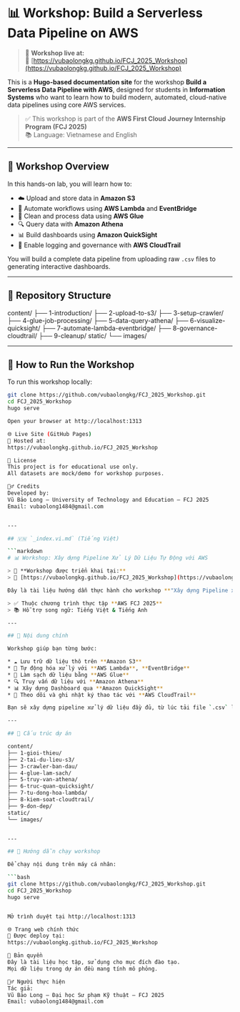 # 📊 Workshop: Build a Serverless Data Pipeline on AWS

> 📘 **Workshop live at:**  
> 🔗 [https://vubaolongkg.github.io/FCJ_2025_Workshop](https://vubaolongkg.github.io/FCJ_2025_Workshop)

This is a **Hugo-based documentation site** for the workshop **Build a Serverless Data Pipeline with AWS**, designed for students in **Information Systems** who want to learn how to build modern, automated, cloud-native data pipelines using core AWS services.

> ✅ This workshop is part of the **AWS First Cloud Journey Internship Program (FCJ 2025)**  
> 📚 Language: Vietnamese and English

---

## 📌 Workshop Overview

In this hands-on lab, you will learn how to:

* ☁️ Upload and store data in **Amazon S3**
* 🔁 Automate workflows using **AWS Lambda** and **EventBridge**
* 🧹 Clean and process data using **AWS Glue**
* 🔍 Query data with **Amazon Athena**
* 📊 Build dashboards using **Amazon QuickSight**
* 🔐 Enable logging and governance with **AWS CloudTrail**

You will build a complete data pipeline from uploading raw `.csv` files to generating interactive dashboards.

---

## 📂 Repository Structure

content/
├── 1-introduction/
├── 2-upload-to-s3/
├── 3-setup-crawler/
├── 4-glue-job-processing/
├── 5-data-query-athena/
├── 6-visualize-quicksight/
├── 7-automate-lambda-eventbridge/
├── 8-governance-cloudtrail/
├── 9-cleanup/
static/
└── images/


---

## 🚀 How to Run the Workshop

To run this workshop locally:

```bash
git clone https://github.com/vubaolongkg/FCJ_2025_Workshop.git
cd FCJ_2025_Workshop
hugo serve

Open your browser at http://localhost:1313

🌐 Live Site (GitHub Pages)
📌 Hosted at:
https://vubaolongkg.github.io/FCJ_2025_Workshop

📄 License
This project is for educational use only.
All datasets are mock/demo for workshop purposes.

🙇‍♂️ Credits
Developed by:
Vũ Bảo Long – University of Technology and Education – FCJ 2025
Email: vubaolong1484@gmail.com


---

## 🇻🇳 `_index.vi.md` (Tiếng Việt)

```markdown
# 📊 Workshop: Xây dựng Pipeline Xử Lý Dữ Liệu Tự Động với AWS

> 📘 **Workshop được triển khai tại:**  
> 🔗 [https://vubaolongkg.github.io/FCJ_2025_Workshop](https://vubaolongkg.github.io/FCJ_2025_Workshop)

Đây là tài liệu hướng dẫn thực hành cho workshop **"Xây dựng Pipeline xử lý dữ liệu tự động với AWS"**, nằm trong chương trình thực tập **AWS First Cloud Journey (FCJ 2025)** dành cho sinh viên ngành **Hệ thống thông tin**.

> ✅ Thuộc chương trình thực tập **AWS FCJ 2025**  
> 📚 Hỗ trợ song ngữ: Tiếng Việt & Tiếng Anh

---

## 📌 Nội dung chính

Workshop giúp bạn từng bước:

* ☁️ Lưu trữ dữ liệu thô trên **Amazon S3**
* 🔁 Tự động hóa xử lý với **AWS Lambda**, **EventBridge**
* 🧹 Làm sạch dữ liệu bằng **AWS Glue**
* 🔍 Truy vấn dữ liệu với **Amazon Athena**
* 📊 Xây dựng Dashboard qua **Amazon QuickSight**
* 🔐 Theo dõi và ghi nhật ký thao tác với **AWS CloudTrail**

Bạn sẽ xây dựng pipeline xử lý dữ liệu đầy đủ, từ lúc tải file `.csv` lên cho đến phân tích và hiển thị báo cáo trực quan.

---

## 📂 Cấu trúc dự án

content/
├── 1-gioi-thieu/
├── 2-tai-du-lieu-s3/
├── 3-crawler-ban-dau/
├── 4-glue-lam-sach/
├── 5-truy-van-athena/
├── 6-truc-quan-quicksight/
├── 7-tu-dong-hoa-lambda/
├── 8-kiem-soat-cloudtrail/
├── 9-don-dep/
static/
└── images/


---

## 🚀 Hướng dẫn chạy workshop

Để chạy nội dung trên máy cá nhân:

```bash
git clone https://github.com/vubaolongkg/FCJ_2025_Workshop.git
cd FCJ_2025_Workshop
hugo serve


Mở trình duyệt tại http://localhost:1313

🌐 Trang web chính thức
📌 Được deploy tại:
https://vubaolongkg.github.io/FCJ_2025_Workshop

📄 Bản quyền
Đây là tài liệu học tập, sử dụng cho mục đích đào tạo.
Mọi dữ liệu trong dự án đều mang tính mô phỏng.

🙇‍♂️ Người thực hiện
Tác giả:
Vũ Bảo Long – Đại học Sư phạm Kỹ thuật – FCJ 2025
Email: vubaolong1484@gmail.com

